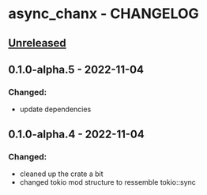 # async_chanx - CHANGELOG


## [Unreleased]

[Unreleased]: https://github.com/najamelan/{{crate_name}}/compare/0.1.0-alpha.5...dev


## 0.1.0-alpha.5 - 2022-11-04

[0.1.0-alpha.5]: https://github.com/najamelan/{{crate_name}}/compare/0.1.0-alpha.4...0.1.0-alpha.5

### Changed:
- update dependencies


## 0.1.0-alpha.4 - 2022-11-04

[0.1.0-alpha.4]: https://github.com/najamelan/{{crate_name}}/compare/0.1.0-alpha.3...0.1.0-alpha.4

### Changed:
- cleaned up the crate a bit
- changed tokio mod structure to ressemble tokio::sync




